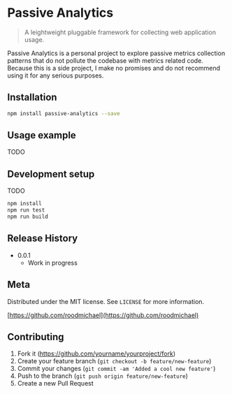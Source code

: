 # Passive Analytics
> A leightweight pluggable framework for collecting web application usage.

Passive Analytics is a personal project to explore passive metrics collection patterns that do not pollute the codebase with metrics related code. Because this is a side project, I make no promises and do not recommend using it for any serious purposes.

## Installation

```sh
npm install passive-analytics --save
```

## Usage example

TODO

## Development setup

TODO

```sh
npm install
npm run test
npm run build
```

## Release History

* 0.0.1
    * Work in progress

## Meta

Distributed under the MIT license. See ``LICENSE`` for more information.

[https://github.com/roodmichael](https://github.com/roodmichael)

## Contributing

1. Fork it (<https://github.com/yourname/yourproject/fork>)
2. Create your feature branch (`git checkout -b feature/new-feature`)
3. Commit your changes (`git commit -am 'Added a cool new feature'`)
4. Push to the branch (`git push origin feature/new-feature`)
5. Create a new Pull Request
